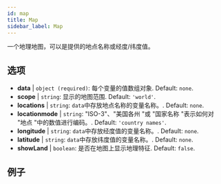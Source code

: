 ```yaml
---
id: map
title: Map
sidebar_label: Map
---
```


一个地理地图，可以是提供的地点名称或经度/纬度值。

## 选项

* __data__ | `object (required)`: 每个变量的值数组对象. Default: `none`.
* __scope__ | `string`: 显示的地图范围. Default: `'world'`.
* __locations__ | `string`: `data`中存放地点名称的变量名称。. Default: `none`.
* __locationmode__ | `string`: "ISO-3"、"美国各州 "或 "国家名称 "表示如何对 "地点 "中的数值进行编码。. Default: `'country names'`.
* __longitude__ | `string`: `data`中存放经度值的变量名称。. Default: `none`.
* __latitude__ | `string`: `data`中存放纬度值的变量名称。. Default: `none`.
* __showLand__ | `boolean`: 是否在地图上显示地理特征. Default: `false`.


## 例子
